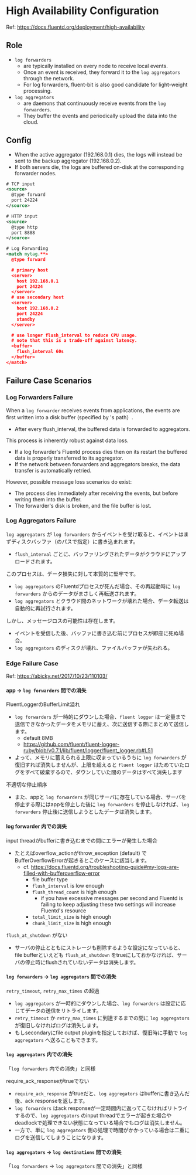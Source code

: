 # High Availability Configuration
Ref: https://docs.fluentd.org/deployment/high-availability

## Role
* `log forwarders`
  * are typically installed on every node to receive local events.
  * Once an event is received, they forward it to the `log aggregators` through the network.
  * For log forwarders, fluent-bit is also good candidate for light-weight processing.
* `log aggregators`
  * are daemons that continuously receive events from the `log forwarders`.
  * They buffer the events and periodically upload the data into the cloud.

## Config
* When the active aggregator (192.168.0.1) dies, the logs will instead be sent to the backup aggregator (192.168.0.2).
* If both servers die, the logs are buffered on-disk at the corresponding forwarder nodes.

```xml
# TCP input
<source>
  @type forward
  port 24224
</source>

# HTTP input
<source>
  @type http
  port 8888
</source>

# Log Forwarding
<match mytag.**>
  @type forward

  # primary host
  <server>
    host 192.168.0.1
    port 24224
  </server>
  # use secondary host
  <server>
    host 192.168.0.2
    port 24224
    standby
  </server>

  # use longer flush_interval to reduce CPU usage.
  # note that this is a trade-off against latency.
  <buffer>
    flush_interval 60s
  </buffer>
</match>
```

## Failure Case Scenarios

### Log Forwarders Failure

When a `log forwarder` receives events from applications, the events are first written into a disk buffer (specified by <buffer>'s path）.
* After every flush_interval, the buffered data is forwarded to aggregators.

This process is inherently robust against data loss.
* If a log forwarder's Fluentd process dies then on its restart the buffered data is properly transferred to its aggregator.
* If the network between forwarders and aggregators breaks, the data transfer is automatically retried.

However, possible message loss scenarios do exist:
* The process dies immediately after receiving the events, but before writing them into the buffer.
* The forwarder's disk is broken, and the file buffer is lost.

### Log Aggregators Failure

`log aggregators` が `log forwarders` からイベントを受け取ると、イベントはまずディスクバッファ（<buffer>のパスで指定）に書き込まれます。
* `flush_interval` ごとに、バッファリングされたデータがクラウドにアップロードされます。

このプロセスは、データ損失に対して本質的に堅牢です。
* `log aggregators` のFluentdプロセスが死んだ場合、その再起動時に `log forwarders` からのデータがまさしく再転送されます。
* `log aggregators` とクラウド間のネットワークが壊れた場合、データ転送は自動的に再試行されます。

しかし、メッセージロスの可能性は存在します。
* イベントを受信した後、バッファに書き込む前にプロセスが即座に死ぬ場合。
* `log aggregators` のディスクが壊れ、ファイルバッファが失われる。

### Edge Failure Case

Ref: https://abicky.net/2017/10/23/110103/

#### app -> `log forwarders` 間での消失

FluentLoggerのBufferLimit溢れ
* `log forwarders` が一時的にダウンした場合、`fluent logger` は一定量まで送信できなかったデータをメモリに蓄え、次に送信する際にまとめて送信します。
  * default 8MB
  * https://github.com/fluent/fluent-logger-ruby/blob/v0.7.1/lib/fluent/logger/fluent_logger.rb#L51
* よって、メモリに蓄えられる上限に収まっているうちに `log forwarders` が復旧すれば消失しませんが、上限を超えると `fluent logger` はためていたログをすべて破棄するので、ダウンしていた間のデータはすべて消失します

不適切な停止順序
* また、appと `log forwarders` が同じサーバに存在している場合、サーバを停止する際にはappを停止した後に `log forwarders` を停止しなければ、`log forwarders` 停止後に送信しようとしたデータは消失します。

#### log forwarder 内での消失

input threadがbufferに書き込むまでの間にエラーが発生した場合
* たとえばoverflow_actionがthrow_exception (default) でBufferOverflowErrorが起きるとこのケースに該当します。
  * cf. https://docs.fluentd.org/troubleshooting-guide#my-logs-are-filled-with-bufferoverflow-error
    * file buffer type
    * `flush_interval` is low enough
    * `flush_thread_count` is high enough
      * if you have excessive messages per second and Fluentd is failing to keep adjusting these two settings will increase Fluentd's resource
    * `total_limit_size` is high enough
    * `chunk_limit_size` is high enough

`flush_at_shutdown` がない
* サーバの停止とともにストレージも削除するような設定になっていると、file bufferといえども `flush_at_shutdown` をtrueにしておかなければ、サーバの停止時にflushされていないデータは消失します。

#### `log forwarders` -> `log aggregators` 間での消失
`retry_timeout`, `retry_max_times` の超過
* `log aggregators` が一時的にダウンした場合、`log forwarders` は設定に応じてデータの送信をリトライします。
* `retry_timeout` か `retry_max_times` に到達するまでの間に `log aggregators` が復旧しなければログは消失します。
* もしsecondaryにfile output pluginを指定しておけば、復旧時に手動で `log aggregators` へ送ることもできます。

#### `log aggregators` 内での消失

「`log forwarders` 内での消失」と同様

require_ack_responseがtrueでない
* `require_ack_response` がtrueだと、`log aggregators` はbufferに書き込んだ後、ack responseを返します。
* `log forwarders` はack responseが一定時間内に返ってこなければリトライするので、`log aggregators` のinput threadでエラーが起きた場合やdeadlockで処理できない状態になっている場合でもログは消失しません。
* 一方で、単に `log aggregators` 側の処理で時間がかかっている場合は二重にログを送信してしまうことになります。

#### `log aggregators` →  `log destinations` 間での消失

「`log forwarders` →  `log aggregators` 間での消失」と同様
